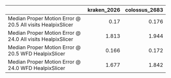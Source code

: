 |                                                            |   kraken_2026 |   colossus_2683 |
|:-----------------------------------------------------------|--------------:|----------------:|
| Median Proper Motion Error @ 20.5 All visits HealpixSlicer |         0.17  |           0.176 |
| Median Proper Motion Error @ 24.0 All visits HealpixSlicer |         1.813 |           1.944 |
| Median Proper Motion Error @ 20.5 WFD HealpixSlicer        |         0.166 |           0.172 |
| Median Proper Motion Error @ 24.0 WFD HealpixSlicer        |         1.677 |           1.842 |
